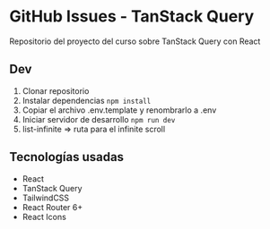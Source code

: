 # GitHub Issues - TanStack Query

Repositorio del proyecto del curso sobre TanStack Query con React

## Dev

1. Clonar repositorio
2. Instalar dependencias `npm install`
3. Copiar el archivo .env.template y renombrarlo a .env 
4. Iniciar servidor de desarrollo `npm run dev`
5. list-infinite => ruta para el infinite scroll

## Tecnologías usadas

- React
- TanStack Query
- TailwindCSS
- React Router 6+
- React Icons
